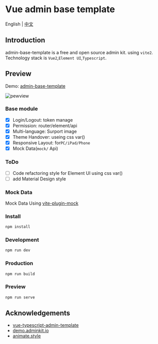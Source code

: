 # Vue admin base template
English | [中文](./README.zh-CN.md)

## Introduction
admin-base-template is a free and open source admin kit. using `vite2`. Technology stack is `Vue2`,`Element UI`,`Typescript`.
## Preview

Demo: [admin-base-template](http://admin.senseui.im/)

![pewview](./public/preview.gif)

### Base module
> 

- [x] Login/Logout: token manage
- [x] Permission: router/element/api
- [x] Multi-language: Surport image 
- [x] Theme Handover: useing css var()
- [x] Responsive Layout: for`PC/iPad/Phone`
- [x] Mock Data(`mock/` Api)

### ToDo 

- [ ] Code refactoring style for Element UI using css var()
- [ ] add Material Design style

### Mock Data
Mock Data Using [vite-plugin-mock](https://github.com/anncwb/vite-plugin-mock)
### Install

```bash
npm install
```
### Development

```bash
npm run dev
```
### Production

```bash
npm run build
```
### Preview

```bash
npm run serve
```

## Acknowledgements

- [vue-typescript-admin-template](https://github.com/Armour/vue-typescript-admin-template/) 
- [demo.adminkit.io](https://demo.adminkit.io/index.html)
- [animate.style](https://animate.style/)